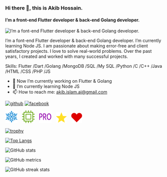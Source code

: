 ### Hi there 👋, this is Akib Hossain.
#### I’m a front-end Flutter developer & back-end Golang developer.
![I’m a font-end Flutter developer & back-end Golang developer.](https://miro.medium.com/max/1400/1*hIzmaZ2vRWYsJwor-YxKmw.png)

I’m a font-end Flutter developer & back-end Golang developer. I’m currently learning Node JS. I am passionate about making error-free and client satisfactory projects. I love to solve real-world problems. Over the past years, I created and worked with many successful projects.

Skills: Flutter /Dart /Golang /MongoDB /SQL /My SQL /Python /C /C++ /Java /HTML /CSS /PHP /JS

- 🔭 Now I’m currently working on Flutter & Golang 
- 🌱 I’m currently learning Node JS 
- 📫 How to reach me: akib.islam.ai@gmail.com 


[<img src='https://cdn.jsdelivr.net/npm/simple-icons@3.0.1/icons/github.svg' alt='github' height='40'>](https://github.com/MdAkibHossain)  [<img src='https://cdn.jsdelivr.net/npm/simple-icons@3.0.1/icons/facebook.svg' alt='facebook' height='40'>](https://www.facebook.com/akib.islam.8039)  

<a href='https://archiveprogram.github.com/'><img src='https://raw.githubusercontent.com/acervenky/animated-github-badges/master/assets/acbadge.gif' width='40' height='40'></a> <a href='https://docs.github.com/en/developers'><img src='https://raw.githubusercontent.com/acervenky/animated-github-badges/master/assets/devbadge.gif' width='40' height='40'></a> <a href='https://github.com/pricing'><img src='https://raw.githubusercontent.com/acervenky/animated-github-badges/master/assets/pro.gif' width='40' height='40'></a> <a href='https://stars.github.com/'><img src='https://raw.githubusercontent.com/acervenky/animated-github-badges/master/assets/starbadge.gif' width='35' height='35'></a> <a href='https://docs.github.com/en/github/supporting-the-open-source-community-with-github-sponsors'><img src='https://raw.githubusercontent.com/acervenky/animated-github-badges/master/assets/sponsorbadge.gif' width='35' height='35'></a> 

[![trophy](https://github-profile-trophy.vercel.app/?username=MdAkibHossain)](https://github.com/ryo-ma/github-profile-trophy)

[![Top Langs](https://github-readme-stats.vercel.app/api/top-langs/?username=MdAkibHossain)](https://github.com/anuraghazra/github-readme-stats)

![GitHub stats](https://github-readme-stats.vercel.app/api?username=MdAkibHossain&show_icons=true)  

![GitHub metrics](https://metrics.lecoq.io/MdAkibHossain)  

![GitHub streak stats](https://github-readme-streak-stats.herokuapp.com/?user=MdAkibHossain)  

